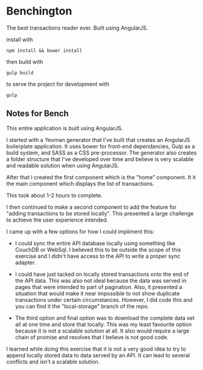 # Benchington

The best transactions reader ever. Built using AngularJS.

install with
```
npm install && bower install
```

then build with
```
gulp build
```

to serve the project for development with
```
gulp
```

## Notes for Bench

This entire application is built using AngularJS.

I started with a Yeoman generator that I've built that creates an AngularJS boilerplate application. It uses bower for front-end dependancies, Gulp as a build system, and SASS as a CSS pre-processor. The generator also creates a folder structure that I've developed over time and believe is very scalable and readable solution when using AngularJS.

After that I created the first component which is the "home" component. It it the main component which displays the list of transactions.

This took about 1-2 hours to complete.

I then continued to make a second component to add the feature for "adding transactions to be stored locally". This presented a large challenge to achieve the user experience intended.

I came up with a few options for how I could impliment this:

* I could sync the entire API database locally using something like CouchDB or WebSql. I believed this to be outside the scope of this exercise and I didn't have access to the API to write a proper sync adapter.

* I could have just tacked on locally stored transactions onto the end of the API data. This was also not ideal because the data was served in pages that were intended to part of pagination. Also, it presented a situation that would make it near impossible to not show duplicate transactions under certain circumstances. However, I did code this and you can find it the "local-storage" branch of the repo.

* The third option and final option was to download the complete data set all at one time and store that locally. This was my least favourite option because it is not a scalable solution at all. It also would require a large chain of promise and resolves that I believe is not good code.

I learned while doing this exercise that it is not a very good idea to try to append locally stored data to data served by an API. It can lead to several conflicts and isn't a scalable solution.

